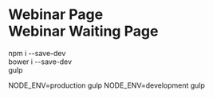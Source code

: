 <h1><strong>Webinar Page</strong> <br>Webinar Waiting Page</h1>

npm i --save-dev
<br>
bower i --save-dev
<br>
gulp 

NODE_ENV=production gulp
NODE_ENV=development gulp